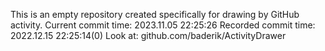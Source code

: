 This is an empty repository created specifically for drawing by GitHub activity.
Current commit time: 2023.11.05 22:25:26
Recorded commit time: 2022.12.15 22:25:14(0)
Look at: github.com/baderik/ActivityDrawer
